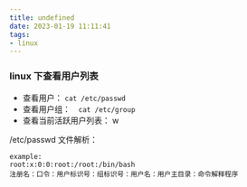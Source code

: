 ```yaml
---
title: undefined
date: 2023-01-19 11:11:41
tags:
- linux
---
```


### linux 下查看用户列表

- 查看用户： ` cat /etc/passwd `
- 查看用户组：`  cat /etc/group`
- 查看当前活跃用户列表： w

/etc/passwd 文件解析：

```
example:
root:x:0:0:root:/root:/bin/bash 
注册名：口令：用户标识号：组标识号：用户名：用户主目录：命令解释程序
```

